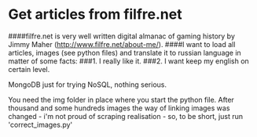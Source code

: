 # Get articles from filfre.net

####filfre.net is very well written digital almanac of gaming history by Jimmy Maher (http://www.filfre.net/about-me/).
####I want to load all articles, images (see python files) and translate it to russian language in matter of some facts:
###1. I really like it.
###2. I want keep my english on certain level.

MongoDB just for trying NoSQL, nothing serious.

You need the img folder in place where you start the python file.
After thousand and some hundreds images the way of linking images was changed - i'm not proud of scraping realisation - so, to be short, just run 'correct_images.py'
